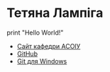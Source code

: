 <h1>Тетяна Лампіга</h1>
print "Hello World!"
<ul>
	<li><a href="http://asu.kpi.ua">Сайт кафедри АСОІУ</a></li>
	<li><a href="https://github.com">GitHub</a></li>
	<li><a href="https://git-scm.com/download/win">Git для Windows</a></li>
</ul>
